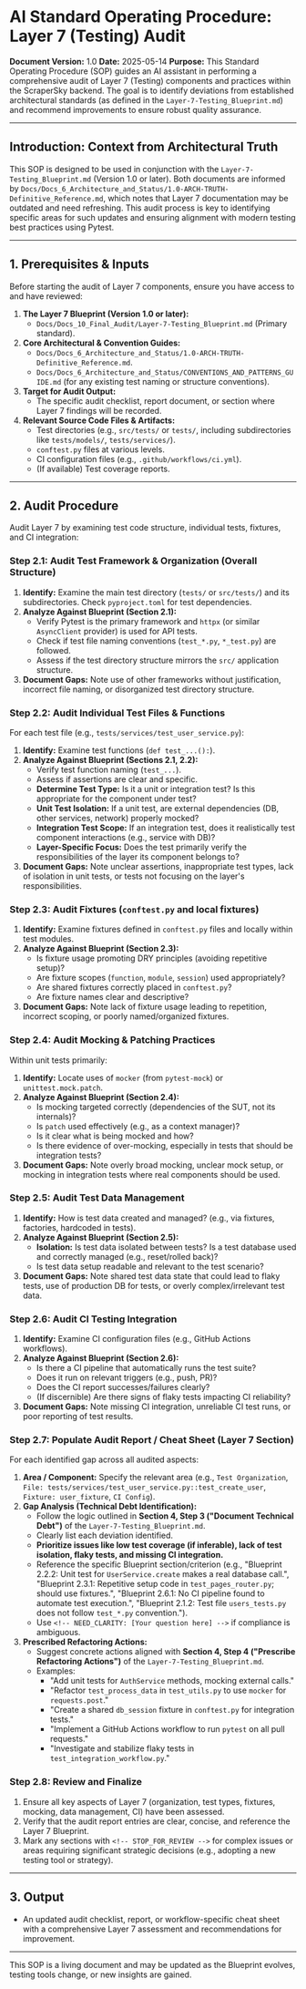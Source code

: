 # AI Standard Operating Procedure: Layer 7 (Testing) Audit

**Document Version:** 1.0
**Date:** 2025-05-14
**Purpose:** This Standard Operating Procedure (SOP) guides an AI assistant in performing a comprehensive audit of Layer 7 (Testing) components and practices within the ScraperSky backend. The goal is to identify deviations from established architectural standards (as defined in the `Layer-7-Testing_Blueprint.md`) and recommend improvements to ensure robust quality assurance.

---

## Introduction: Context from Architectural Truth

This SOP is designed to be used in conjunction with the `Layer-7-Testing_Blueprint.md` (Version 1.0 or later). Both documents are informed by `Docs/Docs_6_Architecture_and_Status/1.0-ARCH-TRUTH-Definitive_Reference.md`, which notes that Layer 7 documentation may be outdated and need refreshing. This audit process is key to identifying specific areas for such updates and ensuring alignment with modern testing best practices using Pytest.

---

## 1. Prerequisites & Inputs

Before starting the audit of Layer 7 components, ensure you have access to and have reviewed:

1.  **The Layer 7 Blueprint (Version 1.0 or later):**
    - `Docs/Docs_10_Final_Audit/Layer-7-Testing_Blueprint.md` (Primary standard).
2.  **Core Architectural & Convention Guides:**
    - `Docs/Docs_6_Architecture_and_Status/1.0-ARCH-TRUTH-Definitive_Reference.md`.
    - `Docs/Docs_6_Architecture_and_Status/CONVENTIONS_AND_PATTERNS_GUIDE.md` (for any existing test naming or structure conventions).
3.  **Target for Audit Output:**
    - The specific audit checklist, report document, or section where Layer 7 findings will be recorded.
4.  **Relevant Source Code Files & Artifacts:**
    - Test directories (e.g., `src/tests/` or `tests/`, including subdirectories like `tests/models/`, `tests/services/`).
    - `conftest.py` files at various levels.
    - CI configuration files (e.g., `.github/workflows/ci.yml`).
    - (If available) Test coverage reports.

---

## 2. Audit Procedure

Audit Layer 7 by examining test code structure, individual tests, fixtures, and CI integration:

### Step 2.1: Audit Test Framework & Organization (Overall Structure)

1.  **Identify:** Examine the main test directory (`tests/` or `src/tests/`) and its subdirectories. Check `pyproject.toml` for test dependencies.
2.  **Analyze Against Blueprint (Section 2.1):**
    - Verify Pytest is the primary framework and `httpx` (or similar `AsyncClient` provider) is used for API tests.
    - Check if test file naming conventions (`test_*.py`, `*_test.py`) are followed.
    - Assess if the test directory structure mirrors the `src/` application structure.
3.  **Document Gaps:** Note use of other frameworks without justification, incorrect file naming, or disorganized test directory structure.

### Step 2.2: Audit Individual Test Files & Functions

For each test file (e.g., `tests/services/test_user_service.py`):

1.  **Identify:** Examine test functions (`def test_...():`).
2.  **Analyze Against Blueprint (Sections 2.1, 2.2):**
    - Verify test function naming (`test_...`).
    - Assess if assertions are clear and specific.
    - **Determine Test Type:** Is it a unit or integration test? Is this appropriate for the component under test?
    - **Unit Test Isolation:** If a unit test, are external dependencies (DB, other services, network) properly mocked?
    - **Integration Test Scope:** If an integration test, does it realistically test component interactions (e.g., service with DB)?
    - **Layer-Specific Focus:** Does the test primarily verify the responsibilities of the layer its component belongs to?
3.  **Document Gaps:** Note unclear assertions, inappropriate test types, lack of isolation in unit tests, or tests not focusing on the layer's responsibilities.

### Step 2.3: Audit Fixtures (`conftest.py` and local fixtures)

1.  **Identify:** Examine fixtures defined in `conftest.py` files and locally within test modules.
2.  **Analyze Against Blueprint (Section 2.3):**
    - Is fixture usage promoting DRY principles (avoiding repetitive setup)?
    - Are fixture scopes (`function`, `module`, `session`) used appropriately?
    - Are shared fixtures correctly placed in `conftest.py`?
    - Are fixture names clear and descriptive?
3.  **Document Gaps:** Note lack of fixture usage leading to repetition, incorrect scoping, or poorly named/organized fixtures.

### Step 2.4: Audit Mocking & Patching Practices

Within unit tests primarily:

1.  **Identify:** Locate uses of `mocker` (from `pytest-mock`) or `unittest.mock.patch`.
2.  **Analyze Against Blueprint (Section 2.4):**
    - Is mocking targeted correctly (dependencies of the SUT, not its internals)?
    - Is `patch` used effectively (e.g., as a context manager)?
    - Is it clear what is being mocked and how?
    - Is there evidence of over-mocking, especially in tests that should be integration tests?
3.  **Document Gaps:** Note overly broad mocking, unclear mock setup, or mocking in integration tests where real components should be used.

### Step 2.5: Audit Test Data Management

1.  **Identify:** How is test data created and managed? (e.g., via fixtures, factories, hardcoded in tests).
2.  **Analyze Against Blueprint (Section 2.5):**
    - **Isolation:** Is test data isolated between tests? Is a test database used and correctly managed (e.g., reset/rolled back)?
    - Is test data setup readable and relevant to the test scenario?
3.  **Document Gaps:** Note shared test data state that could lead to flaky tests, use of production DB for tests, or overly complex/irrelevant test data.

### Step 2.6: Audit CI Testing Integration

1.  **Identify:** Examine CI configuration files (e.g., GitHub Actions workflows).
2.  **Analyze Against Blueprint (Section 2.6):**
    - Is there a CI pipeline that automatically runs the test suite?
    - Does it run on relevant triggers (e.g., push, PR)?
    - Does the CI report successes/failures clearly?
    - (If discernible) Are there signs of flaky tests impacting CI reliability?
3.  **Document Gaps:** Note missing CI integration, unreliable CI test runs, or poor reporting of test results.

### Step 2.7: Populate Audit Report / Cheat Sheet (Layer 7 Section)

For each identified gap across all audited aspects:

1.  **Area / Component:** Specify the relevant area (e.g., `Test Organization`, `File: tests/services/test_user_service.py::test_create_user`, `Fixture: user_fixture`, `CI Config`).
2.  **Gap Analysis (Technical Debt Identification):**
    - Follow the logic outlined in **Section 4, Step 3 ("Document Technical Debt")** of the `Layer-7-Testing_Blueprint.md`.
    - Clearly list each deviation identified.
    - **Prioritize issues like low test coverage (if inferable), lack of test isolation, flaky tests, and missing CI integration.**
    - Reference the specific Blueprint section/criterion (e.g., "Blueprint 2.2.2: Unit test for `UserService.create` makes a real database call.", "Blueprint 2.3.1: Repetitive setup code in `test_pages_router.py`; should use fixtures.", "Blueprint 2.6.1: No CI pipeline found to automate test execution.", "Blueprint 2.1.2: Test file `users_tests.py` does not follow `test_*.py` convention.").
    - Use `<!-- NEED_CLARITY: [Your question here] -->` if compliance is ambiguous.
3.  **Prescribed Refactoring Actions:**
    - Suggest concrete actions aligned with **Section 4, Step 4 ("Prescribe Refactoring Actions")** of the `Layer-7-Testing_Blueprint.md`.
    - Examples:
      - "Add unit tests for `AuthService` methods, mocking external calls."
      - "Refactor `test_process_data` in `test_utils.py` to use `mocker` for `requests.post`."
      - "Create a shared `db_session` fixture in `conftest.py` for integration tests."
      - "Implement a GitHub Actions workflow to run `pytest` on all pull requests."
      - "Investigate and stabilize flaky tests in `test_integration_workflow.py`."

### Step 2.8: Review and Finalize

1.  Ensure all key aspects of Layer 7 (organization, test types, fixtures, mocking, data management, CI) have been assessed.
2.  Verify that the audit report entries are clear, concise, and reference the Layer 7 Blueprint.
3.  Mark any sections with `<!-- STOP_FOR_REVIEW -->` for complex issues or areas requiring significant strategic decisions (e.g., adopting a new testing tool or strategy).

---

## 3. Output

- An updated audit checklist, report, or workflow-specific cheat sheet with a comprehensive Layer 7 assessment and recommendations for improvement.

---

This SOP is a living document and may be updated as the Blueprint evolves, testing tools change, or new insights are gained.
